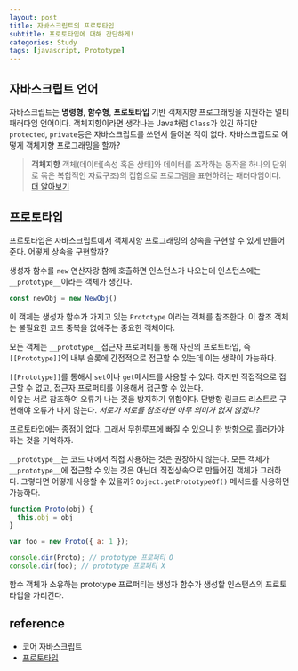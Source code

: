 ```yaml
---
layout: post
title: 자바스크립트의 프로토타입
subtitle: 프로토타입에 대해 간단하게!
categories: Study
tags: [javascript, Prototype]
---
```


## 자바스크립트 언어

자바스크립트는 **명령형**, **함수형**, **프로토타입** 기반 객체지향 프로그래밍을 지원하는 멀티 패러다임 언어이다. 객체지향이라면 생각나는 Java처럼 `Class`가 있긴 하지만 `protected`, `private`등은 자바스크립트를 쓰면서 들어본 적이 없다. 자바스크립트로 어떻게 객체지향 프로그래밍을 할까?

> **객체지향**
> 객체(데이터[속성 혹은 상태]와 데이터를 조작하는 동작을 하나의 단위로 묶은 복합적인 자료구조)의 집합으로 프로그램을 표현하려는 패러다임이다.
> [더 알아보기](https://yozm.wishket.com/magazine/detail/1396/)

## 프로토타입

프로토타입은 자바스크립트에서 객체지향 프로그래밍의 상속을 구현할 수 있게 만들어준다. 어떻게 상속을 구현할까?

생성자 함수를 `new` 연산자랑 함께 호출하면 인스턴스가 나오는데 인스턴스에는 `__prototype__`이라는 객체가 생긴다.

```javascript
const newObj = new NewObj()
```

이 객체는 생성자 함수가 가지고 있는 `Prototype` 이라는 객체를 참조한다. 이 참조 객체는 불필요한 코드 중복을 없애주는 중요한 객체이다.

모든 객체는 `__prototype__`접근자 프로퍼티를 통해 자신의 프로토타입, 즉 `[[Prototype]]`의 내부 슬롯에 간접적으로 접근할 수 있는데 이는 생략이 가능하다.

`[[Prototype]]`를 통해서 `set`이나 `get`메서드를 사용할 수 있다. 하지만 직접적으로 접근할 수 없고, 접근자 프로퍼티를 이용해서 접근할 수 있는다.   
이유는 서로 참조하여 오류가 나는 것을 방지하기 위함이다. 단방향 링크드 리스트로 구현해야 오류가 나지 않는다. _서로가 서로를 참조하면 아무 의미가 없지 않겠나?_ 

프로토타입에는 종점이 없다. 그래서 무한루프에 빠질 수 있으니 한 방향으로 흘러가야 하는 것을 기억하자.

`__prototype__`는 코드 내에서 직접 사용하는 것은 권장하지 않는다. 모든 객체가 `__prototype__`에 접근할 수 있는 것은 아닌데 직접상속으로 만들어진 객체가 그러하다. 그렇다면 어떻게 사용할 수 있을까? `Object.getPrototypeOf()` 메서드를 사용하면 가능하다.

```javascript
function Proto(obj) {
  this.obj = obj
}

var foo = new Proto({ a: 1 });

console.dir(Proto); // prototype 프로퍼티 O
console.dir(foo); // prototype 프로퍼티 X
```

함수 객체가 소유하는 prototype 프로퍼티는 생성자 함수가 생성할 인스턴스의 프로토타입을 가리킨다.

## reference

- 코어 자바스크립트
- [프로토타입](https://poiemaweb.com/js-prototype)
